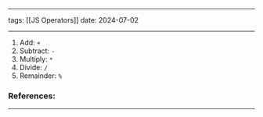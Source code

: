
--- 
tags:  [[JS Operators]]
date: 2024-07-02

---

1. Add: `+`
2. Subtract: `-`
3. Multiply: `*`
4. Divide: `/`
5. Remainder: `%`

### References:


---



